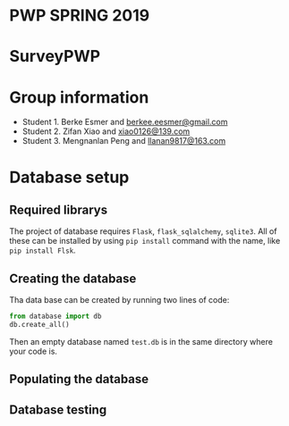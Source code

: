 # PWP SPRING 2019
# SurveyPWP
# Group information
* Student 1. Berke Esmer and berkee.eesmer@gmail.com
* Student 2. Zifan Xiao and xiao0126@139.com
* Student 3. Mengnanlan Peng and llanan9817@163.com
# Database setup
## Required librarys
The project of database requires `Flask`, `flask_sqlalchemy`, `sqlite3`. All of these can be installed by using `pip install` command with the name, like `pip install Flsk`.
## Creating the database
Tha data base can be created by running two lines of code: 
```python
from database import db
db.create_all()
```
Then an empty database named `test.db` is in the same directory where your code is.
## Populating the database

## Database testing 








